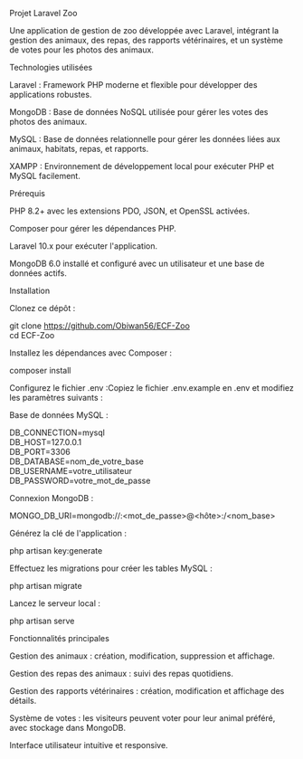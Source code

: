 Projet Laravel Zoo

Une application de gestion de zoo développée avec Laravel, intégrant la gestion des animaux, des repas, des rapports vétérinaires, et un système de votes pour les photos des animaux.

Technologies utilisées

Laravel : Framework PHP moderne et flexible pour développer des applications robustes.

MongoDB : Base de données NoSQL utilisée pour gérer les votes des photos des animaux.

MySQL : Base de données relationnelle pour gérer les données liées aux animaux, habitats, repas, et rapports.

XAMPP : Environnement de développement local pour exécuter PHP et MySQL facilement.

Prérequis

PHP 8.2+ avec les extensions PDO, JSON, et OpenSSL activées.

Composer pour gérer les dépendances PHP.

Laravel 10.x pour exécuter l'application.

MongoDB 6.0 installé et configuré avec un utilisateur et une base de données actifs.

Installation

Clonez ce dépôt :

git clone https://github.com/Obiwan56/ECF-Zoo  
cd ECF-Zoo  

Installez les dépendances avec Composer :

composer install  

Configurez le fichier .env :Copiez le fichier .env.example en .env et modifiez les paramètres suivants :

Base de données MySQL :

DB_CONNECTION=mysql  
DB_HOST=127.0.0.1  
DB_PORT=3306  
DB_DATABASE=nom_de_votre_base  
DB_USERNAME=votre_utilisateur  
DB_PASSWORD=votre_mot_de_passe  

Connexion MongoDB :

MONGO_DB_URI=mongodb://<utilisateur>:<mot_de_passe>@<hôte>:<port>/<nom_base>  

Générez la clé de l'application :

php artisan key:generate  

Effectuez les migrations pour créer les tables MySQL :

php artisan migrate  

Lancez le serveur local :

php artisan serve  

Fonctionnalités principales

Gestion des animaux : création, modification, suppression et affichage.

Gestion des repas des animaux : suivi des repas quotidiens.

Gestion des rapports vétérinaires : création, modification et affichage des détails.

Système de votes : les visiteurs peuvent voter pour leur animal préféré, avec stockage dans MongoDB.

Interface utilisateur intuitive et responsive.
